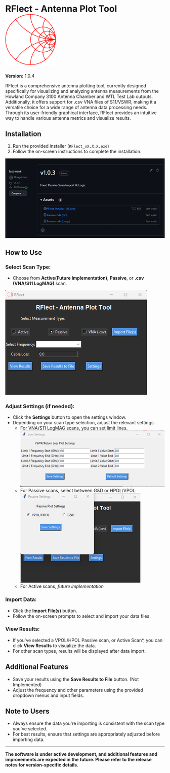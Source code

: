 # RFlect - Antenna Plot Tool <img src="./assets/smith_logo.png" alt="RFlect Logo" width="160">


**Version:** 1.0.4

RFlect is a comprehensive antenna plotting tool, currently designed specifically for visualizing and analyzing antenna measurements from the Howland Company 3100 Antenna Chamber and WTL Test Lab outputs. Additionally, it offers support for .csv VNA files of S11/VSWR, making it a versatile choice for a wide range of antenna data processing needs. Through its user-friendly graphical interface, RFlect provides an intuitive way to handle various antenna metrics and visualize results.

## Installation
1. Run the provided installer (`RFlect_vX.X.X.exe`)
2. Follow the on-screen instructions to complete the installation.

![Installation Steps](./assets/installation_steps.png)

## How to Use
### Select Scan Type:
- Choose from **Active(Future Implementation)**, **Passive**, or **.csv (VNA/S11 LogMAG)** scan.

![Scan Type Selection](./assets/scan_type_selection.png)

### Adjust Settings (if needed):
- Click the **Settings** button to open the settings window.
- Depending on your scan type selection, adjust the relevant settings.
  - For VNA/S11 LogMAG scans, you can set limit lines.
    ![VSWR Settings Window](./assets/vswr_settings_window.png)
  - For Passive scans, select between G&D or HPOL/VPOL.
    ![Passive Settings Window](./assets/passive_settings_window.png)
  - For Active scans, *future implementation*

### Import Data:
- Click the **Import File(s)** button.
- Follow the on-screen prompts to select and import your data files.

### View Results:
- If you've selected a VPOL/HPOL Passive scan, or Active Scan*, you can click **View Results** to visualize the data.
- For other scan types, results will be displayed after data import.

## Additional Features
- Save your results using the **Save Results to File** button. (Not Implemented)
- Adjust the frequency and other parameters using the provided dropdown menus and input fields.

## Note to Users
- Always ensure the data you're importing is consistent with the scan type you've selected.
- For best results, ensure that settings are appropriately adjusted before importing data.

---

**The software is under active development, and additional features and improvements are expected in the future. Please refer to the release notes for version-specific details.**